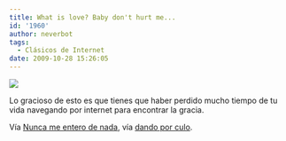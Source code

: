 ```yaml
---
title: What is love? Baby don't hurt me...
id: '1960'
author: neverbot
tags:
  - Clásicos de Internet
date: 2009-10-28 15:26:05
---
```


![](./4QhfOULIYqifanxoCNINX8Kdo1_500.jpg)

Lo gracioso de esto es que tienes que haber perdido mucho tiempo de tu vida navegando por internet para encontrar la gracia.

Vía [Nunca me entero de nada](http://quimicefa.tumblr.com/post/222068519/oooh-oooh-via-dandoporculo), vía [dando por culo](http://dandoporculo.com/).
